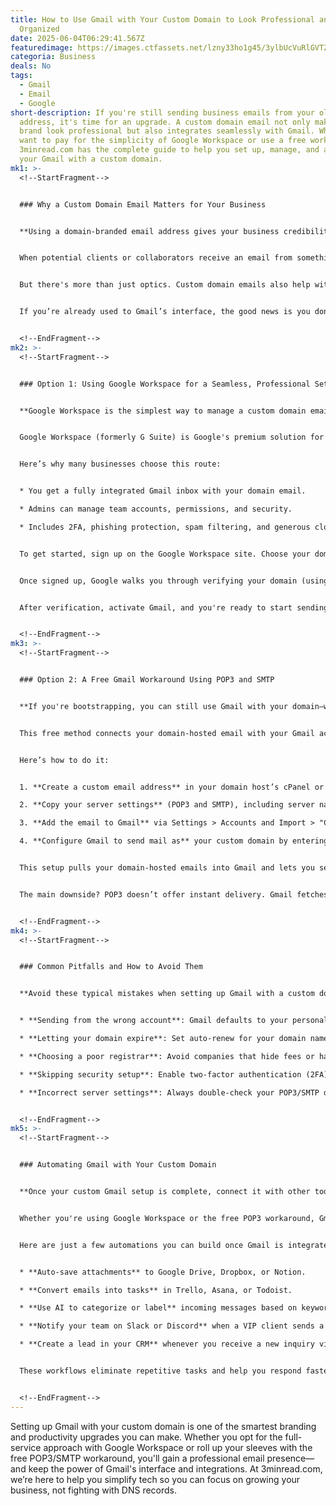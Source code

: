 ```yaml
---
title: How to Use Gmail with Your Custom Domain to Look Professional and Stay
  Organized
date: 2025-06-04T06:29:41.567Z
featuredimage: https://images.ctfassets.net/lzny33ho1g45/3ylbUcVuRlGVTZ085lwaqs/26638f311bdbd28fac37bf7d9e5a2347/gmail_hero.png?w=1520&fm=avif&q=31&fit=thumb&h=760
categoria: Business
deals: No
tags:
  - Gmail
  - Email
  - Google
short-description: If you're still sending business emails from your old Gmail
  address, it's time for an upgrade. A custom domain email not only makes your
  brand look professional but also integrates seamlessly with Gmail. Whether you
  want to pay for the simplicity of Google Workspace or use a free workaround,
  3minread.com has the complete guide to help you set up, manage, and automate
  your Gmail with a custom domain.
mk1: >-
  <!--StartFragment-->


  ### Why a Custom Domain Email Matters for Your Business


  **Using a domain-branded email address gives your business credibility and strengthens your brand identity.**


  When potential clients or collaborators receive an email from something like [dragonmaster93@gmail.com](<>), it doesn’t exactly scream “trustworthy business.” On the other hand, an address like [hello@yourcompany.com](<>) tells people you’re serious, professional, and organized.


  But there's more than just optics. Custom domain emails also help with brand consistency, especially when scaling up and onboarding team members. Whether you're flying solo or growing a startup, having personalized emails like [support@yourcompany.com](<>) or [sales@yourcompany.com](<>) helps segment responsibilities and build trust with your audience.


  If you’re already used to Gmail’s interface, the good news is you don’t have to abandon it. Gmail allows you to connect your domain and manage everything from one place. Whether you choose Google Workspace or go the free route, you can send and receive branded emails right from your inbox.


  <!--EndFragment-->
mk2: >-
  <!--StartFragment-->


  ### Option 1: Using Google Workspace for a Seamless, Professional Setup


  **Google Workspace is the simplest way to manage a custom domain email, with added tools for growing businesses.**


  Google Workspace (formerly G Suite) is Google's premium solution for professionals and teams. It offers custom domain email, plus access to Google Drive, Docs, Calendar, Meet, and admin features—all in one package.


  Here’s why many businesses choose this route:


  * You get a fully integrated Gmail inbox with your domain email.

  * Admins can manage team accounts, permissions, and security.

  * Includes 2FA, phishing protection, spam filtering, and generous cloud storage.


  To get started, sign up on the Google Workspace site. Choose your domain or register a new one. Plans start at $6.30/user/month, but a 14-day free trial lets you test everything risk-free.


  Once signed up, Google walks you through verifying your domain (using a TXT record) and setting up MX records so Gmail knows where to deliver your messages. This setup usually takes just a few minutes and is well-supported by most domain hosts like Hostinger, GoDaddy, and Namecheap.


  After verification, activate Gmail, and you're ready to start sending from your new address, right inside Gmail’s interface. Google Workspace also lets you add aliases, like [billing@yourcompany.com](<>), which redirect to your main inbox at no extra cost.


  <!--EndFragment-->
mk3: >-
  <!--StartFragment-->


  ### Option 2: A Free Gmail Workaround Using POP3 and SMTP


  **If you're bootstrapping, you can still use Gmail with your domain—without paying for Workspace.**


  This free method connects your domain-hosted email with your Gmail account using POP3 (to receive) and SMTP (to send). Most hosting providers (e.g., Bluehost, SiteGround, Namecheap) offer email services bundled with domain hosting, so you're likely already paying for this feature.


  Here’s how to do it:


  1. **Create a custom email address** in your domain host’s cPanel or hPanel (like [info@yourdomain.com](<>)).

  2. **Copy your server settings** (POP3 and SMTP), including server names, port numbers, and SSL options.

  3. **Add the email to Gmail** via Settings > Accounts and Import > "Check mail from other accounts."

  4. **Configure Gmail to send mail as** your custom domain by entering the SMTP details and verifying ownership.


  This setup pulls your domain-hosted emails into Gmail and lets you send emails that appear to come from your domain—even if Gmail is doing the heavy lifting. It’s a smart workaround for solo founders or side hustlers looking to save money.


  The main downside? POP3 doesn’t offer instant delivery. Gmail fetches new emails every 15–60 minutes, so urgent communication may face slight delays. But for many, this trade-off is worth it.


  <!--EndFragment-->
mk4: >-
  <!--StartFragment-->


  ### Common Pitfalls and How to Avoid Them


  **Avoid these typical mistakes when setting up Gmail with a custom domain, and you’ll save yourself hours of troubleshooting.**


  * **Sending from the wrong account**: Gmail defaults to your personal email unless told otherwise. Go to Settings > Accounts and Import and click “make default” next to your business email.

  * **Letting your domain expire**: Set auto-renew for your domain name or create a calendar reminder. If your domain lapses, your email stops working instantly.

  * **Choosing a poor registrar**: Avoid companies that hide fees or have clunky dashboards. Reputable hosts like Namecheap, Google Domains, and Cloudflare make DNS configuration smooth and transparent.

  * **Skipping security setup**: Enable two-factor authentication (2FA) and use a strong, unique password. Your domain email is likely tied to key services like banking or cloud tools—don’t leave it vulnerable.

  * **Incorrect server settings**: Always double-check your POP3/SMTP details. A missing port number or incorrect server name can block Gmail from syncing your inbox.


  <!--EndFragment-->
mk5: >-
  <!--StartFragment-->


  ### Automating Gmail with Your Custom Domain


  **Once your custom Gmail setup is complete, connect it with other tools to save time and reduce manual work.**


  Whether you're using Google Workspace or the free POP3 workaround, Gmail becomes far more powerful when combined with automation. Tools like Zapier let you connect Gmail to 6,000+ apps for everything from task management to CRM updates.


  Here are just a few automations you can build once Gmail is integrated:


  * **Auto-save attachments** to Google Drive, Dropbox, or Notion.

  * **Convert emails into tasks** in Trello, Asana, or Todoist.

  * **Use AI to categorize or label** incoming messages based on keywords.

  * **Notify your team on Slack or Discord** when a VIP client sends a message.

  * **Create a lead in your CRM** whenever you receive a new inquiry via email.


  These workflows eliminate repetitive tasks and help you respond faster, work smarter, and scale effortlessly.


  <!--EndFragment-->
---
```

<!--StartFragment-->

Setting up Gmail with your custom domain is one of the smartest branding and productivity upgrades you can make. Whether you opt for the full-service approach with Google Workspace or roll up your sleeves with the free POP3/SMTP workaround, you'll gain a professional email presence—and keep the power of Gmail's interface and integrations. At 3minread.com, we’re here to help you simplify tech so you can focus on growing your business, not fighting with DNS records.

<!--EndFragment-->